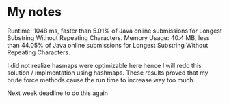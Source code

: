 <h1> My notes </h1>

Runtime: 1048 ms, faster than 5.01% of Java online submissions for Longest Substring Without Repeating Characters.
Memory Usage: 40.4 MB, less than 44.05% of Java online submissions for Longest Substring Without Repeating Characters.

I did not realize hasmaps were optimizable here hence I will redo this solution / implmentation using hashmaps. These results proved that my brute force methods cause the run time to increase way too much. 

Next week deadline to do this again